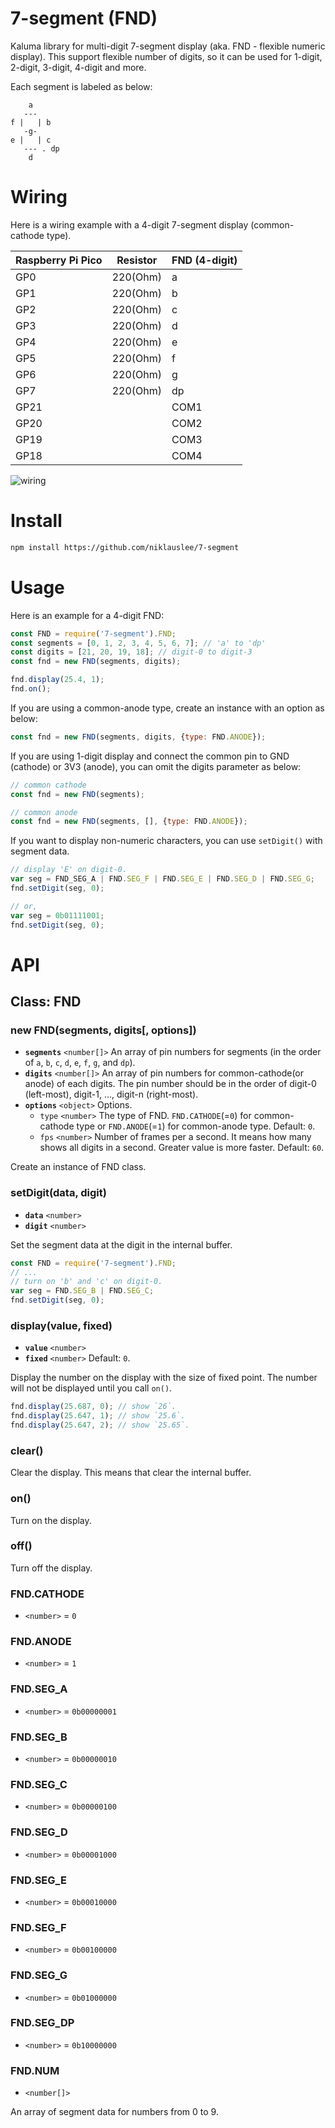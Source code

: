 # 7-segment (FND)

Kaluma library for multi-digit 7-segment display (aka. FND - flexible numeric display). This support flexible number of digits, so it can be used for 1-digit, 2-digit, 3-digit, 4-digit and more.

Each segment is labeled as below:

```
    a
   ---
f |   | b
   -g-
e |   | c
   --- . dp
    d
```

# Wiring

Here is a wiring example with a 4-digit 7-segment display (common-cathode type).

| Raspberry Pi Pico | Resistor | FND (4-digit)   |
| ----------------- | -------- | --------------- |
| GP0               | 220(Ohm) | a               |
| GP1               | 220(Ohm) | b               |
| GP2               | 220(Ohm) | c               |
| GP3               | 220(Ohm) | d               |
| GP4               | 220(Ohm) | e               |
| GP5               | 220(Ohm) | f               |
| GP6               | 220(Ohm) | g               |
| GP7               | 220(Ohm) | dp              |
| GP21              |          | COM1            |
| GP20              |          | COM2            |
| GP19              |          | COM3            |
| GP18              |          | COM4            |

![wiring](https://github.com/niklauslee/7-segment/blob/main/images/wiring.jpg?raw=true)

# Install

```sh
npm install https://github.com/niklauslee/7-segment
```

# Usage

Here is an example for a 4-digit FND:

```js
const FND = require('7-segment').FND;
const segments = [0, 1, 2, 3, 4, 5, 6, 7]; // 'a' to 'dp'
const digits = [21, 20, 19, 18]; // digit-0 to digit-3
const fnd = new FND(segments, digits);

fnd.display(25.4, 1);
fnd.on();
```

If you are using a common-anode type, create an instance with an option as below:

```js
const fnd = new FND(segments, digits, {type: FND.ANODE});
```

If you are using 1-digit display and connect the common pin to GND (cathode) or 3V3 (anode), you can omit the digits parameter as below:

```js
// common cathode
const fnd = new FND(segments);

// common anode
const fnd = new FND(segments, [], {type: FND.ANODE});
```

If you want to display non-numeric characters, you can use `setDigit()` with segment data.

```js
// display 'E' on digit-0.
var seg = FND_SEG_A | FND.SEG_F | FND.SEG_E | FND.SEG_D | FND.SEG_G;
fnd.setDigit(seg, 0);

// or,
var seg = 0b01111001;
fnd.setDigit(seg, 0);
```

# API

## Class: FND

### new FND(segments, digits[, options])

- **`segments`** `<number[]>` An array of pin numbers for segments (in the order of `a`, `b`, `c`, `d`, `e`, `f`, `g`, and `dp`).
- **`digits`** `<number[]>` An array of pin numbers for common-cathode(or anode) of each digits. The pin number should be in the order of digit-0 (left-most), digit-1, ..., digit-n (right-most).
- **`options`** `<object>` Options.
  - `type` `<number>` The type of FND. `FND.CATHODE`(=`0`) for common-cathode type or `FND.ANODE`(=`1`) for common-anode type. Default: `0`. 
  - `fps` `<number>` Number of frames per a second. It means how many shows all digits in a second. Greater value is more faster. Default: `60`.

Create an instance of FND class.

### setDigit(data, digit)

- **`data`** `<number>`
- **`digit`** `<number>`

Set the segment data at the digit in the internal buffer.

```js
const FND = require('7-segment').FND;
// ...
// turn on 'b' and 'c' on digit-0.
var seg = FND.SEG_B | FND.SEG_C; 
fnd.setDigit(seg, 0);
```

### display(value, fixed)

- **`value`** `<number>`
- **`fixed`** `<number>` Default: `0`.

Display the number on the display with the size of fixed point. The number will not be displayed until you call `on()`.

```js
fnd.display(25.687, 0); // show `26`.
fnd.display(25.647, 1); // show `25.6`.
fnd.display(25.647, 2); // show `25.65`.
```

### clear()

Clear the display. This means that clear the internal buffer.

### on()

Turn on the display.

### off()

Turn off the display.

### FND.CATHODE

- `<number>` = `0`

### FND.ANODE

- `<number>` = `1`

### FND.SEG_A

- `<number>` = `0b00000001`

### FND.SEG_B

- `<number>` = `0b00000010`

### FND.SEG_C

- `<number>` = `0b00000100`

### FND.SEG_D

- `<number>` = `0b00001000`

### FND.SEG_E

- `<number>` = `0b00010000`

### FND.SEG_F

- `<number>` = `0b00100000`

### FND.SEG_G

- `<number>` = `0b01000000`

### FND.SEG_DP

- `<number>` = `0b10000000`

### FND.NUM

- `<number[]>`

An array of segment data for numbers from 0 to 9.
